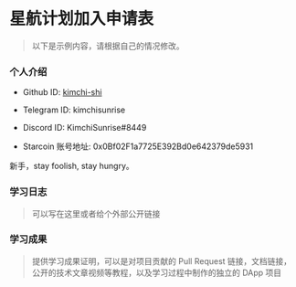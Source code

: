 

# 星航计划加入申请表

> 以下是示例内容，请根据自己的情况修改。

### 个人介绍

* Github ID: [kimchi-shi](https://github.com/kimchi-shi)

* Telegram ID: kimchisunrise

* Discord ID: KimchiSunrise#8449

* Starcoin 账号地址: 0x0Bf02F1a7725E392Bd0e642379de5931


新手，stay foolish, stay hungry。



### 学习日志

> 可以写在这里或者给个外部公开链接

### 学习成果

> 提供学习成果证明，可以是对项目贡献的 Pull Request 链接，文档链接，公开的技术文章视频等教程，以及学习过程中制作的独立的 DApp 项目





